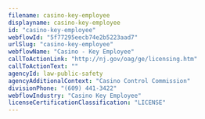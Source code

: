 ```yaml
---
filename: casino-key-employee
displayname: casino-key-employee
id: "casino-key-employee"
webflowId: "5f77295eecb74e2b5223aad7"
urlSlug: "casino-key-employee"
webflowName: "Casino - Key Employee"
callToActionLink: "http://nj.gov/oag/ge/licensing.htm"
callToActionText: ""
agencyId: law-public-safety
agencyAdditionalContext: "Casino Control Commission"
divisionPhone: "(609) 441-3422"
webflowIndustry: "Casino Key Employee"
licenseCertificationClassification: "LICENSE"
---
```

